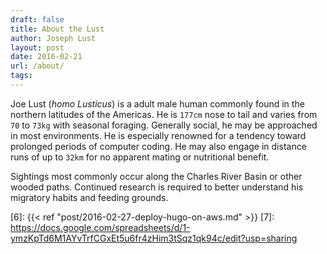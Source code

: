 ```yaml
---
draft: false
title: About the Lust
author: Joseph Lust
layout: post
date: 2016-02-21
url: /about/
tags:
---
```


Joe Lust (*homo Lusticus*) is a adult male human commonly found in the northern latitudes of the Americas. He is `177cm` nose to tail and varies from `70` to `73kg` with seasonal foraging. Generally social, he may be approached in most environments. He is  especially renowned for a tendency toward prolonged periods of computer coding. He may also engage in distance runs of up to `32km` for no apparent mating or nutritional benefit.

Sightings most commonly occur along the Charles River Basin or other wooded paths. Continued research is required to better understand his migratory habits and feeding grounds.


 [1]: https://aws.amazon.com/cloudfront/
 [2]: https://www.dreamhost.com/
 [3]: https://store.wordpress.com/plans/
 [4]: https://aws.amazon.com/s3/
 [5]: https://gohugo.io/
 [6]: {{< ref "post/2016-02-27-deploy-hugo-on-aws.md" >}}
 [7]: https://docs.google.com/spreadsheets/d/1-ymzKpTd6M1AYvTrfCGxEt5u6fr4zHim3tSqz1qk94c/edit?usp=sharing

 
